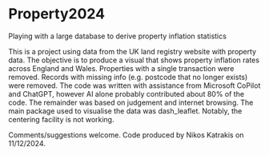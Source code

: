 # Property2024
Playing with a large database to derive property inflation statistics

This is a project using data from the UK land registry website with property data.
The objective is to produce a visual that shows property inflation rates across England and Wales. 
Properties with a single transaction were removed. Records with missing info (e.g. postcode that no longer exists) were removed. 
The code was written with assistance from Microsoft CoPilot and ChatGPT, however AI alone probably contributed about 80% of the code. 
The remainder was based on judgement and internet browsing.
The main package used to visualise the data was dash_leaflet. Notably, the centering facility is not working. 

Comments/suggestions welcome. Code produced by Nikos Katrakis on 11/12/2024. 

